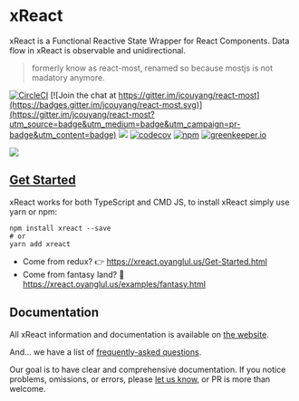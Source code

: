 # xReact

xReact is a Functional Reactive State Wrapper for React Components. Data flow in xReact is observable and unidirectional.

> formerly know as react-most, renamed so because mostjs is not madatory anymore.

[![CircleCI](https://img.shields.io/circleci/project/github/reactive-react/xreact/master.svg)](https://circleci.com/gh/reactive-react/xreact)
[![Join the chat at https://gitter.im/jcouyang/react-most](https://badges.gitter.im/jcouyang/react-most.svg)](https://gitter.im/jcouyang/react-most?utm_source=badge&utm_medium=badge&utm_campaign=pr-badge&utm_content=badge)
[![](https://img.shields.io/github/stars/reactive-react/xreact.svg?label=Star)](https://github.com/reactive-react/xreact)
[![codecov](https://codecov.io/gh/reactive-react/xreact/branch/master/graph/badge.svg)](https://codecov.io/gh/reactive-react/xreact)
[![npm](https://img.shields.io/npm/v/xreact.svg)](https://www.npmjs.com/package/xreact)
[![greenkeeper.io](https://badges.greenkeeper.io/reactive-react/xreact.svg)](https://greenkeeper.io)

![](https://www.evernote.com/l/ABet-_q4zTxGQrpnD0lwf_An5z9FvAQOvNEB/image.png)

## [Get Started](https://xreact.oyanglul.us)

xReact works for both TypeScript and CMD JS, to install xReact simply use yarn or npm:

```
npm install xreact --save
# or
yarn add xreact
```


- Come from redux? :point_right: <https://xreact.oyanglul.us/Get-Started.html>
- Come from fantasy land? :rainbow: <https://xreact.oyanglul.us/examples/fantasy.html>

## Documentation

All xReact information and documentation is available on [the website](http://xreact.oyanglul.us/).

And... we have a list of [frequently-asked questions](https://xreact.oyanglul.us/FAQ.html).

Our goal is to have clear and comprehensive documentation. If you notice problems, omissions, or errors, please [let us know](https://github.com/reactive-react/xreact/issues), or PR is more than welcome.
